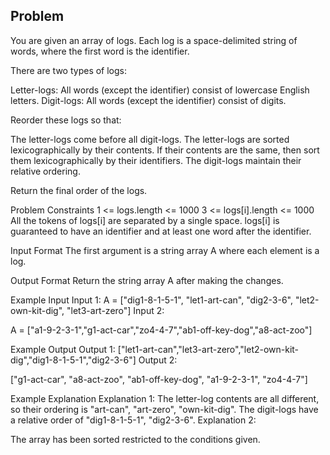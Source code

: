 ## Problem

You are given an array of logs. Each log is a space-delimited string of words, where the first word is the identifier.

There are two types of logs:

Letter-logs: All words (except the identifier) consist of lowercase English letters.
Digit-logs: All words (except the identifier) consist of digits.

Reorder these logs so that:

The letter-logs come before all digit-logs.
The letter-logs are sorted lexicographically by their contents. If their contents are the same, then sort them lexicographically by their identifiers.
The digit-logs maintain their relative ordering.

Return the final order of the logs.


Problem Constraints
1 <= logs.length <= 1000
3 <= logs[i].length <= 1000
All the tokens of logs[i] are separated by a single space.
logs[i] is guaranteed to have an identifier and at least one word after the identifier.


Input Format
The first argument is a string array A where each element is a log.


Output Format
Return the string array A after making the changes.


Example Input
Input 1:
A = ["dig1-8-1-5-1", "let1-art-can", "dig2-3-6", "let2-own-kit-dig", "let3-art-zero"]
Input 2:

A = ["a1-9-2-3-1","g1-act-car","zo4-4-7","ab1-off-key-dog","a8-act-zoo"]


Example Output
Output 1:
["let1-art-can","let3-art-zero","let2-own-kit-dig","dig1-8-1-5-1","dig2-3-6"]
Output 2:

["g1-act-car", "a8-act-zoo", "ab1-off-key-dog", "a1-9-2-3-1", "zo4-4-7"]


Example Explanation
Explanation 1:
The letter-log contents are all different, so their ordering is "art-can", "art-zero", "own-kit-dig".
The digit-logs have a relative order of "dig1-8-1-5-1", "dig2-3-6".
Explanation 2:

The array has been sorted restricted to the conditions given.
